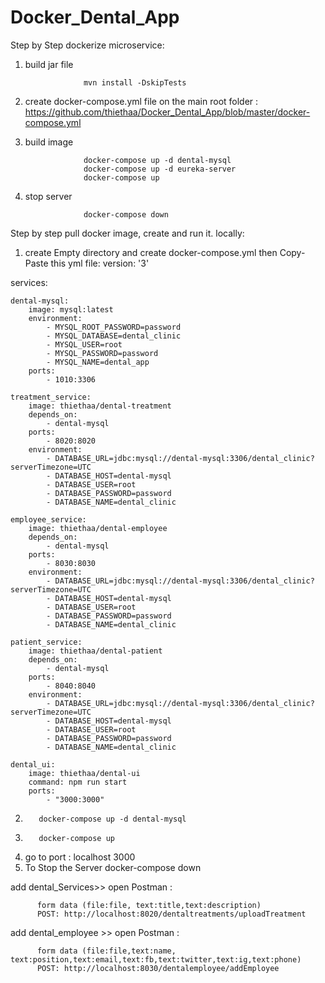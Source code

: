 # Docker_Dental_App

Step by Step dockerize microservice:
1. build jar file
                    
                    mvn install -DskipTests
                    
2. create docker-compose.yml file on the main root folder : https://github.com/thiethaa/Docker_Dental_App/blob/master/docker-compose.yml
3. build image

                    docker-compose up -d dental-mysql
                    docker-compose up -d eureka-server
                    docker-compose up
4. stop server

                    docker-compose down

Step by step pull docker image, create and run it. locally:
1. create Empty directory and create docker-compose.yml then Copy-Paste this yml file:
          version: '3'

services:

    dental-mysql:
        image: mysql:latest
        environment:
            - MYSQL_ROOT_PASSWORD=password
            - MYSQL_DATABASE=dental_clinic
            - MYSQL_USER=root
            - MYSQL_PASSWORD=password
            - MYSQL_NAME=dental_app
        ports:
            - 1010:3306

    treatment_service:
        image: thiethaa/dental-treatment
        depends_on:
            - dental-mysql
        ports:
            - 8020:8020
        environment:
            - DATABASE_URL=jdbc:mysql://dental-mysql:3306/dental_clinic?serverTimezone=UTC
            - DATABASE_HOST=dental-mysql
            - DATABASE_USER=root
            - DATABASE_PASSWORD=password
            - DATABASE_NAME=dental_clinic

    employee_service:
        image: thiethaa/dental-employee
        depends_on:
            - dental-mysql
        ports:
            - 8030:8030
        environment:
            - DATABASE_URL=jdbc:mysql://dental-mysql:3306/dental_clinic?serverTimezone=UTC
            - DATABASE_HOST=dental-mysql
            - DATABASE_USER=root
            - DATABASE_PASSWORD=password
            - DATABASE_NAME=dental_clinic

    patient_service:
        image: thiethaa/dental-patient
        depends_on:
            - dental-mysql
        ports:
            - 8040:8040
        environment:
            - DATABASE_URL=jdbc:mysql://dental-mysql:3306/dental_clinic?serverTimezone=UTC
            - DATABASE_HOST=dental-mysql
            - DATABASE_USER=root
            - DATABASE_PASSWORD=password
            - DATABASE_NAME=dental_clinic

    dental_ui:
        image: thiethaa/dental-ui
        command: npm run start
        ports:
            - "3000:3000"
2. 
          docker-compose up -d dental-mysql
3.
          docker-compose up
4. go to port : localhost 3000
5. To Stop the Server
          docker-compose down

add dental_Services>> open Postman : 
          
          form data (file:file, text:title,text:description)
          POST: http://localhost:8020/dentaltreatments/uploadTreatment  
          
add dental_employee >> open Postman : 
          
          form data (file:file,text:name, text:position,text:email,text:fb,text:twitter,text:ig,text:phone)
          POST: http://localhost:8030/dentalemployee/addEmployee
        

